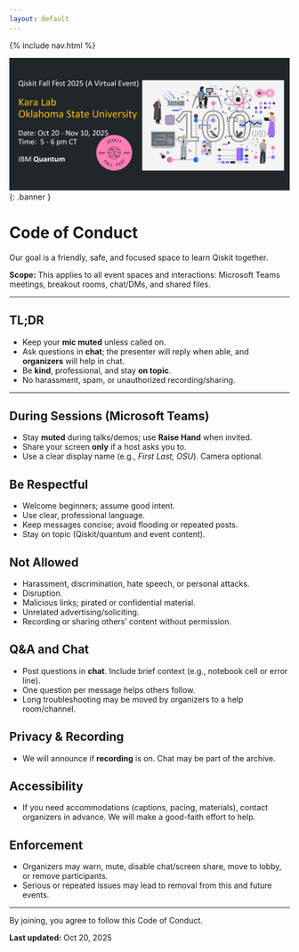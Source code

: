 ```yaml
---
layout: default
---
```


<link rel="stylesheet" href="assets/style.css">

{% include nav.html %}

![Qiskit Fall Fest 2025 Banner](assets/img/banner.jpg){: .banner }

# Code of Conduct

Our goal is a friendly, safe, and focused space to learn Qiskit together.

**Scope:** This applies to all event spaces and interactions: Microsoft Teams meetings, breakout rooms, chat/DMs, and shared files.

---

## TL;DR
- Keep your **mic muted** unless called on.
- Ask questions in **chat**; the presenter will reply when able, and **organizers** will help in chat.
- Be **kind**, professional, and stay **on topic**.
- No harassment, spam, or unauthorized recording/sharing.

---

## During Sessions (Microsoft Teams)
- Stay **muted** during talks/demos; use **Raise Hand** when invited.
- Share your screen **only** if a host asks you to.
- Use a clear display name (e.g., *First Last, OSU*). Camera optional.

## Be Respectful
- Welcome beginners; assume good intent.
- Use clear, professional language.
- Keep messages concise; avoid flooding or repeated posts.
- Stay on topic (Qiskit/quantum and event content).

## Not Allowed
- Harassment, discrimination, hate speech, or personal attacks.
- Disruption.
- Malicious links; pirated or confidential material.
- Unrelated advertising/soliciting.
- Recording or sharing others’ content without permission.

## Q&A and Chat
- Post questions in **chat**. Include brief context (e.g., notebook cell or error line).
- One question per message helps others follow.
- Long troubleshooting may be moved by organizers to a help room/channel.

## Privacy & Recording
- We will announce if **recording** is on. Chat may be part of the archive.

## Accessibility
- If you need accommodations (captions, pacing, materials), contact organizers in advance. We will make a good-faith effort to help.

## Enforcement
- Organizers may warn, mute, disable chat/screen share, move to lobby, or remove participants.
- Serious or repeated issues may lead to removal from this and future events.

---

By joining, you agree to follow this Code of Conduct.

**Last updated:** Oct 20, 2025
